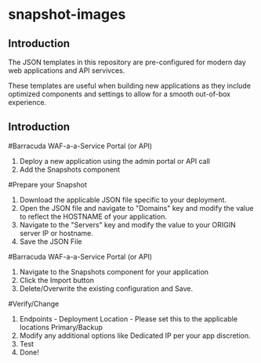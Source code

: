 # snapshot-images

## Introduction
The JSON templates in this repository are pre-configured for modern day web applications and API servivces. 

These templates are useful when building new applications as they include optimized components and settings to allow for a smooth out-of-box experience. 

## Introduction
#Barracuda WAF-a-a-Service Portal (or API)
1. Deploy a new application using the admin portal or API call
2. Add the Snapshots component

#Prepare your Snapshot
1. Download the applicable JSON file specific to your deployment.
2. Open the JSON file and navigate to "Domains" key and modify the value to reflect the HOSTNAME of your application.
3. Navigate to the "Servers" key and modify the value to your ORIGIN server IP or hostname.
4. Save the JSON File

#Barracuda WAF-a-a-Service Portal (or API)
1. Navigate to the Snapshots component for your application
2. Click the Import button
3. Delete/Overwrite the existing configuration and Save.

#Verify/Change
1. Endpoints - Deployment Location - Please set this to the applicable locations Primary/Backup
2. Modify any additional options like Dedicated IP per your app discretion.
3. Test
4. Done!
